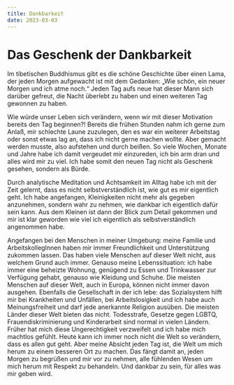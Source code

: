 ```yaml
---
title: Dankbarkeit
date: 2023-03-03
---
```

# Das Geschenk der Dankbarkeit

Im tibetischen Buddhismus gibt es die schöne Geschichte über einen Lama, der jeden Morgen aufgewacht ist mit dem Gedanken: „Wie schön, ein neuer Morgen und ich atme noch.“ Jeden Tag aufs neue hat dieser Mann sich darüber gefreut, die Nacht überlebt zu haben und einen weiteren Tag gewonnen zu haben.

Wie würde unser Leben sich verändern, wenn wir mit dieser Motivation bereits den Tag beginnen?! Bereits die frühen Stunden nahm ich gerne zum Anlaß, mir schlechte Laune zuzulegen, den es war ein weiterer Arbeitstag oder sonst etwas lag an, dass ich nicht gerne machen wollte. Aber gemacht werden musste, also aufstehen und durch beißen. So viele Wochen, Monate und Jahre habe ich damit vergeudet mir einzureden, ich bin arm dran und alles wird mir zu viel. Ich habe somit den neuen Tag nicht als Geschenk gesehen, sondern als Bürde.

Durch analytische Meditation und Achtsamkeit im Alltag habe ich mit der Zeit gelernt, dass es nicht selbstverständlich ist, wie gut es mir eigentlich geht. Ich habe angefangen, Kleinigkeiten nicht mehr als gegeben anzunehmen, sondern wahr zu nehmen, wie dankbar ich eigentlich dafür sein kann. Aus dem Kleinen ist dann der Blick zum Detail gekommen und mir ist klar geworden wie viel ich eigentlich als selbstverständlich angenommen habe.

Angefangen bei den Menschen in meiner Umgebung: meine Familie und ArbeitskollegInnen haben mir immer Freundlichkeit und Unterstützung zukommen lassen. Das haben viele Menschen auf dieser Welt nicht, aus welchem Grund auch immer. Genauso meine Lebenssituation: ich habe immer eine beheizte Wohnung, genügend zu Essen und Trinkwasser zur Verfügung gehabt, genauso wie Kleidung und Schuhe. Die meisten Menschen auf dieser Welt, auch in Europa, können nicht immer davon ausgehen. Ebenfalls die Gesellschaft in der ich lebe: das Sozialsystem hilft mir bei Krankheiten und Unfällen, bei Arbeitslosigkeit und ich habe auch Meinungsfreiheit und darf jede anerkannte Religion ausüben. Die meisten Länder dieser Welt bieten das nicht. Todesstrafe, Gesetze gegen LGBTQ, Frauendiskriminierung und Kinderarbeit sind normal in vielen Ländern. Früher hat mich diese Ungerechtigkeit verzweifelt und ich habe mich machtlos gefühlt. Heute kann ich immer noch nicht die Welt so verändern, dass es allen gut geht. Aber meine Absicht jeden Tag ist, die Welt um mich herum zu einem besseren Ort zu machen. Das fängt damit an, jeden Morgen zu begrüßen und mir vor zu nehmen, alle fühlenden Wesen um mich herum mit Respekt zu behandeln. Und dankbar zu sein, für alles was mir geben wird.
